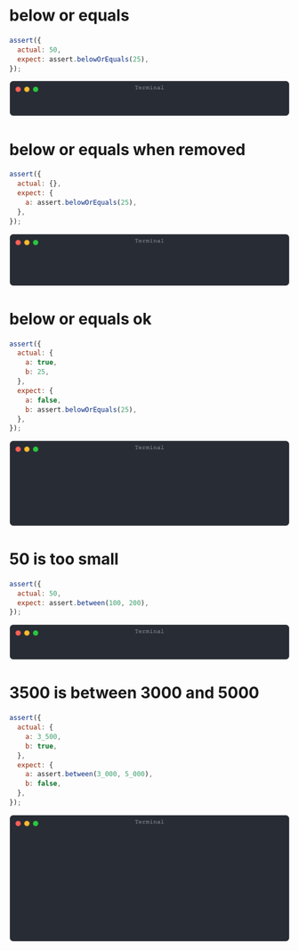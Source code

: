 # below or equals

```js
assert({
  actual: 50,
  expect: assert.belowOrEquals(25),
});
```

![img](<./assert_between/below or equals.svg>)

# below or equals when removed

```js
assert({
  actual: {},
  expect: {
    a: assert.belowOrEquals(25),
  },
});
```

![img](<./assert_between/below or equals when removed.svg>)

# below or equals ok

```js
assert({
  actual: {
    a: true,
    b: 25,
  },
  expect: {
    a: false,
    b: assert.belowOrEquals(25),
  },
});
```

![img](<./assert_between/below or equals ok.svg>)

# 50 is too small

```js
assert({
  actual: 50,
  expect: assert.between(100, 200),
});
```

![img](<./assert_between/50 is too small.svg>)

# 3500 is between 3000 and 5000

```js
assert({
  actual: {
    a: 3_500,
    b: true,
  },
  expect: {
    a: assert.between(3_000, 5_000),
    b: false,
  },
});
```

![img](<./assert_between/3500 is between 3000 and 5000.svg>)


